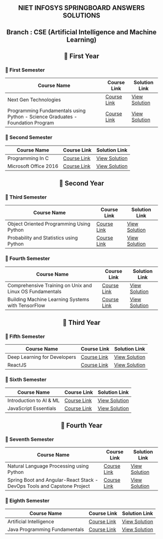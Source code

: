 <div align="center">

  ## NIET INFOSYS SPRINGBOARD ANSWERS SOLUTIONS

  ## Branch : CSE (Artificial Intelligence and Machine Learning)

  ## 🔷 First Year  

</div>

### 🔸 First Semester

| Course Name                                      | Course Link | Solution Link |
|------------------------------------------------|-------------|---------------|
| Next Gen Technologies                        | [Course Link](https://infyspringboard.onwingspan.com/web/en/app/toc/lex_auth_01255932461115801653_shared/overview) | [View Solution](https://github.com/DevGoyalG/NIET-Infosys-Springboard/tree/main/Next%20Gen%20Technologies) |
| Programming Fundamentals using Python - Science Graduates - Foundation Program                 | [Course Link](https://infyspringboard.onwingspan.com/web/en/app/toc/lex_auth_0127412552654028801068_shared/overview) | [View Solution](#) |

### 🔸 Second Semester

| Course Name                                      | Course Link | Solution Link |
|------------------------------------------------|-------------|---------------|
| Programming In C                        | [Course Link](https://infyspringboard.onwingspan.com/web/en/app/toc/lex_auth_012996602861608960271_shared/overview) | [View Solution](#) |
| Microsoft Office 2016                 | [Course Link](https://infyspringboard.onwingspan.com/web/en/app/toc/lex_auth_01384339925970944038247_shared/overview) | [View Solution](#) |

<div align="center">
  
  ## 🔷 Second Year
  
</div>

### 🔸 Third Semester

| Course Name                                      | Course Link | Solution Link |
|------------------------------------------------|-------------|---------------|
| Object Oriented Programming Using Python                        | [Course Link](https://infyspringboard.onwingspan.com/web/en/app/toc/lex_auth_0125409722749255681063_shared/overview) | [View Solution](https://github.com/DevGoyalG/NIET-Infosys-Springboard/tree/main/Object%20Oriented%20Programming%20using%20Python) |
| Probability and Statistics using Python                 | [Course Link](https://infyspringboard.onwingspan.com/web/en/app/toc/lex_auth_0126044366859141121050_shared/overview) | [View Solution]() |

### 🔸 Fourth Semester

| Course Name                                      | Course Link | Solution Link |
|------------------------------------------------|-------------|---------------|
| Comprehensive Training on Unix and Linux OS Fundamentals                         | [Course Link](https://infyspringboard.onwingspan.com/web/en/app/toc/lex_auth_01384325804798771234443_shared/overview) | [View Solution](#) |
| Building Machine Learning Systems with TensorFlow                 | [Course Link](https://infyspringboard.onwingspan.com/web/en/app/toc/lex_auth_01330146320172646421028_shared/overview) | [View Solution](#) |

<div align="center">
  
  ## 🔷 Third Year
  
</div>

### 🔸 Fifth Semester

| Course Name                                      | Course Link | Solution Link |
|------------------------------------------------  |-------------|---------------|
| Deep Learning for Developers                     | [Course Link](https://infyspringboard.onwingspan.com/web/en/app/toc/lex_auth_01274814254931148859_shared/overview) | [View Solution](https://github.com/DevGoyalG/NIET-Infosys-Springboard/tree/main/Deep%20Learning%20for%20Developers) |
| ReactJS                                          | [Course Link](https://infyspringboard.onwingspan.com/web/en/app/toc/lex_10648877150323546000_shared/overview) | [View Solution](https://github.com/DevGoyalG/NIET-Infosys-Springboard/tree/main/ReactJS) |

### 🔸 Sixth Semester

| Course Name                                      | Course Link | Solution Link |
|------------------------------------------------  |-------------|---------------|
| Introduction to AI & ML                          | [Course Link](https://infyspringboard.onwingspan.com/web/en/app/toc/lex_auth_01424935121484185673/overview) | [View Solution](https://github.com/DevGoyalG/NIET-Infosys-Springboard/tree/main/Introduction%20to%20AI%20%26%20ML) |
| JavaScript Essentials                             | [Course Link](https://infyspringboard.onwingspan.com/web/en/app/toc/lex_auth_01280635098454425643_shared/overview) | [View Solution](https://github.com/DevGoyalG/NIET-Infosys-Springboard/tree/main/JavaScript%20Essentials) |

<div align="center">
  
  ## 🔷 Fourth Year
  
</div>

### 🔸 Seventh Semester

| Course Name                                      | Course Link | Solution Link |
|------------------------------------------------|-------------|---------------|
| Natural Language Processing using Python                        | [Course Link](https://infyspringboard.onwingspan.com/web/en/app/toc/lex_auth_0125953625493258244_shared/overview) | [View Solution](#) |
| Spring Boot and Angular-React Stack -DevOps Tools and Capstone Project                 | [Course Link](https://infyspringboard.onwingspan.com/web/en/app/toc/lex_auth_01269872058301644883_shared/overview) | [View Solution](#) |

### 🔸 Eighth Semester

| Course Name                                      | Course Link | Solution Link |
|------------------------------------------------|-------------|---------------|
| Artificial Intelligence                         | [Course Link](#) | [View Solution](#) |
| Java Programming Fundamentals                  | [Course Link](https://infyspringboard.onwingspan.com/web/en/app/toc/lex_29959473947367270000_shared/overview) | [View Solution](#) |
